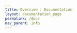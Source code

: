 ```yaml
---
title: Overview | Documentation
layout: documentation_page
permalink: /doc/
nav_parent: Info
---
```

